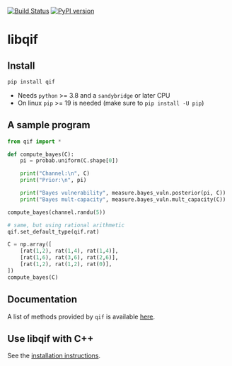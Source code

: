 [![Build Status](https://github.com/chatziko/libqif/workflows/build/badge.svg)](https://github.com/chatziko/libqif/actions)
[![PyPI version](https://badge.fury.io/py/qif.svg)](https://badge.fury.io/py/qif)

# libqif

## Install

```bash
pip install qif
```

- Needs `python` >= 3.8 and a `sandybridge` or later CPU
- On linux `pip` >= 19 is needed (make sure to `pip install -U pip`)


## A sample program

```python
from qif import *

def compute_bayes(C):
	pi = probab.uniform(C.shape[0])

	print("Channel:\n", C)
	print("Prior:\n", pi)

	print("Bayes vulnerability", measure.bayes_vuln.posterior(pi, C))
	print("Bayes mult-capacity", measure.bayes_vuln.mult_capacity(C))

compute_bayes(channel.randu(5))

# same, but using rational arithmetic
qif.set_default_type(qif.rat)

C = np.array([
	[rat(1,2), rat(1,4), rat(1,4)],
	[rat(1,6), rat(3,6), rat(2,6)],
	[rat(1,2), rat(1,2), rat(0)],
])
compute_bayes(C)
```

## Documentation

A list of methods provided by `qif` is available [here](http://chatziko.github.io/libqif/).

## Use libqif with C++

See the [installation instructions](INSTALL.md).